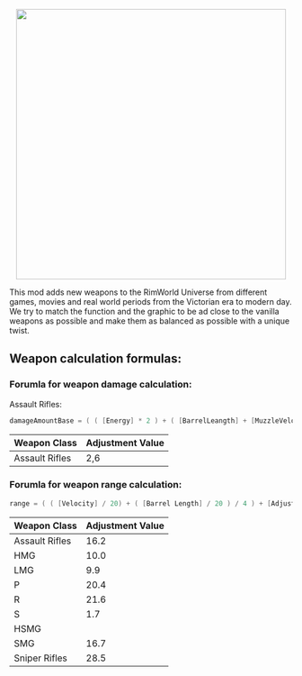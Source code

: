 
<p align="center">
    <img src="https://github.com/RimWorldProjectArmory/ProjectArmory/blob/master/extras/assets/logo/logo.png?raw=true" width="480">
</p>
This mod adds new weapons to the RimWorld Universe from different games, movies and real world periods from the Victorian era to modern day. We try to match the function and the graphic to be ad close to the vanilla weapons as possible and make them as balanced as possible with a unique twist.

## Weapon calculation formulas:

### Forumla for weapon damage calculation:
Assault Rifles:
``` c++
damageAmountBase = ( ( [Energy] * 2 ) + ( [BarrelLeangth] + [MuzzleVelocity] - 600 ) / 1000 ) + [Adjustment Value]
```

| Weapon Class    | Adjustment Value    |
|-----------------|---------------------|
| Assault Rifles  | 2,6                 |

### Forumla for weapon range calculation:
``` c++
range = ( ( [Velocity] / 20) + ( [Barrel Length] / 20 ) / 4 ) + [Adjustment Value]
```
| Weapon Class    | Adjustment Value    |
|-----------------|---------------------|
| Assault Rifles  | 16.2                |
| HMG             | 10.0                |
| LMG             | 9.9                 |
| P               | 20.4                |
| R               | 21.6                |
| S               | 1.7                 |
| HSMG            |   	                |
| SMG             | 16.7                |
| Sniper Rifles   | 28.5                |

